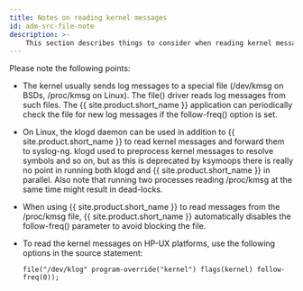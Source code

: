 ```yaml
---
title: Notes on reading kernel messages
id: adm-src-file-note
description: >-
	This section describes things to consider when reading kernel messages from various platforms.
---
```


Please note the following points:

- The kernel usually sends log messages to a special file (/dev/kmsg
    on BSDs, /proc/kmsg on Linux). The file() driver reads log messages
    from such files. The {{ site.product.short_name }} application can periodically check
    the file for new log messages if the follow-freq() option is set.

- On Linux, the klogd daemon can be used in addition to {{ site.product.short_name }} to
    read kernel messages and forward them to syslog-ng. klogd used to
    preprocess kernel messages to resolve symbols and so on, but as this
    is deprecated by ksymoops there is really no point in running both
    klogd and {{ site.product.short_name }} in parallel. Also note that running two
    processes reading /proc/kmsg at the same time might result in
    dead-locks.

- When using {{ site.product.short_name }} to read messages from the /proc/kmsg file,
    {{ site.product.short_name }} automatically disables the follow-freq() parameter to
    avoid blocking the file.

- To read the kernel messages on HP-UX platforms, use the following
    options in the source statement:

    ```config
    file("/dev/klog" program-override("kernel") flags(kernel) follow-freq(0));
    ```
